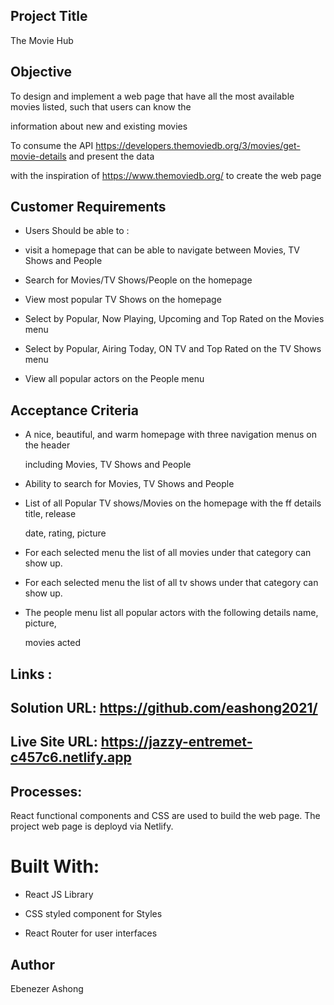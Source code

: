 ## Project Title

The Movie Hub

## Objective

To design and implement a web page that have all the most available movies listed, such that users can know the 

information about new and existing movies

To consume the API https://developers.themoviedb.org/3/movies/get-movie-details and present the data

 with the inspiration of https://www.themoviedb.org/ to create the web page

## Customer Requirements

- Users Should be able to :

 - visit a homepage that can be able to navigate between Movies, TV Shows and People

 - Search for Movies/TV Shows/People on the homepage

 - View most popular TV Shows on the homepage

 - Select by Popular, Now Playing, Upcoming and Top Rated on the Movies menu

 - Select by Popular, Airing Today, ON TV and Top Rated on the TV Shows menu

 - View all popular actors on the People menu

## Acceptance Criteria

 - A nice, beautiful, and warm homepage with three navigation menus on the header 

   including Movies, TV Shows and People

 - Ability to search for Movies, TV Shows and People

 - List of all Popular TV shows/Movies on the homepage with the ff details title, release 

   date, rating, picture

 - For each selected menu the list of all movies under that category can show up.

 - For each selected menu the list of all tv shows under that category can show up.

 - The people menu list all popular actors with the following details name, picture, 

   movies acted

 ## Links :

 ## Solution URL: https://github.com/eashong2021/

 ## Live Site URL: https://jazzy-entremet-c457c6.netlify.app


 ## Processes:

 React functional components and CSS are used to build the web page. The project web page is deployd via Netlify.

 # Built With:

 - React                      JS Library

 - CSS styled component       for Styles

 - React Router               for user interfaces 

## Author

Ebenezer Ashong
